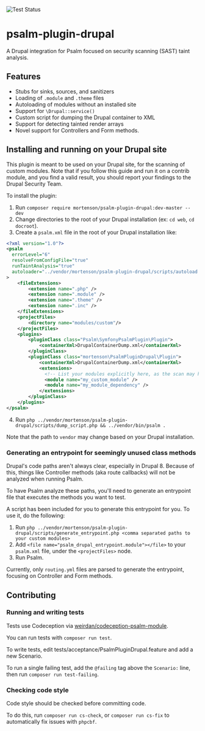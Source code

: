 ![Test Status](https://github.com/mortenson/psalm-plugin-drupal/actions/workflows/tests.yml/badge.svg)

# psalm-plugin-drupal

A Drupal integration for Psalm focused on security scanning (SAST) taint
analysis.

## Features

- Stubs for sinks, sources, and sanitizers
- Loading of `.module` and `.theme` files
- Autoloading of modules without an installed site
- Support for `\Drupal::service()`
- Custom script for dumping the Drupal container to XML
- Support for detecting tainted render arrays
- Novel support for Controllers and Form methods.

## Installing and running on your Drupal site

This plugin is meant to be used on your Drupal site, for the scanning of custom
modules. Note that if you follow this guide and run it on a contrib module, and
you find a valid result, you should report your findings to the Drupal Security
Team.

To install the plugin:

1. Run `composer require mortenson/psalm-plugin-drupal:dev-master --dev`
2. Change directories to the root of your Drupal installation (ex: `cd web`, `cd docroot`).
3. Create a `psalm.xml` file in the root of your Drupal installation like:
```xml
<?xml version="1.0"?>
<psalm
  errorLevel="6"
  resolveFromConfigFile="true"
  runTaintAnalysis="true"
  autoloader="../vendor/mortenson/psalm-plugin-drupal/scripts/autoload.php"
>
    <fileExtensions>
        <extension name=".php" />
        <extension name=".module" />
        <extension name=".theme" />
        <extension name=".inc" />
    </fileExtensions>
    <projectFiles>
        <directory name="modules/custom"/>
    </projectFiles>
    <plugins>
        <pluginClass class="Psalm\SymfonyPsalmPlugin\Plugin">
            <containerXml>DrupalContainerDump.xml</containerXml>
        </pluginClass>
        <pluginClass class="mortenson\PsalmPluginDrupal\Plugin">
            <containerXml>DrupalContainerDump.xml</containerXml>
            <extensions>
              <!-- List your modules explicitly here, as the scan may happen without a database -->
              <module name="my_custom_module" />
              <module name="my_module_dependency" />
            </extensions>
        </pluginClass>
    </plugins>
</psalm>
```
4. Run `php ../vendor/mortenson/psalm-plugin-drupal/scripts/dump_script.php && ../vendor/bin/psalm .`

Note that the path to `vendor` may change based on your Drupal installation.

### Generating an entrypoint for seemingly unused class methods

Drupal's code paths aren't always clear, especially in Drupal 8. Because of
this, things like Controller methods (aka route callbacks) will not be
analyzed when running Psalm.

To have Psalm analyze these paths, you'll need to generate an entrypoint file
that executes the methods you want to test.

A script has been included for you to generate this entrypoint for you. To use
it, do the following:

1. Run `php ../vendor/mortenson/psalm-plugin-drupal/scripts/generate_entrypoint.php <comma separated paths to your custom modules>`
2. Add `<file name="psalm_drupal_entrypoint.module"></file>` to your
`psalm.xml` file, under the `<projectFiles>` node.
3. Run Psalm.

Currently, only `routing.yml` files are parsed to generate the entrypoint,
focusing on Controller and Form methods.

## Contributing

### Running and writing tests

Tests use Codeception via [weirdan/codeception-psalm-module].

You can run tests with `composer run test`.

To write tests, edit tests/acceptance/PsalmPluginDrupal.feature and add a new
Scenario.

To run a single failing test, add the `@failing` tag above the `Scenario:` 
line, then run `composer run test-failing`.

### Checking code style

Code style should be checked before committing code.

To do this, run `composer run cs-check`, or `composer run cs-fix` to
automatically fix issues with `phpcbf`.

[weirdan/codeception-psalm-module]: https://github.com/weirdan/codeception-psalm-module
